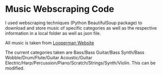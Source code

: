 # Music Webscraping Code

I used webscraping techniques (Python BeautifulSoup package) to download and store music of specific categories as well as the respective information in a local folder as well as json file. 

All music is taken from [Looperman Website](https://www.looperman.com/)

The current categories taken are Bass/Bass Guitar/Bass Synth/Bass Wobble/Drum/Flute/Guitar Acoustic/Guitar Electric/Harp/Percussion/Piano/Scratch/Strings/Synth/Violin. This can be modified. 